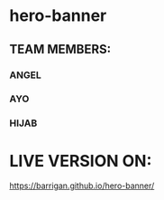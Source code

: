 # hero-banner

## TEAM MEMBERS:
### ANGEL 
### AYO
### HIJAB

# LIVE VERSION ON:
https://barrigan.github.io/hero-banner/

